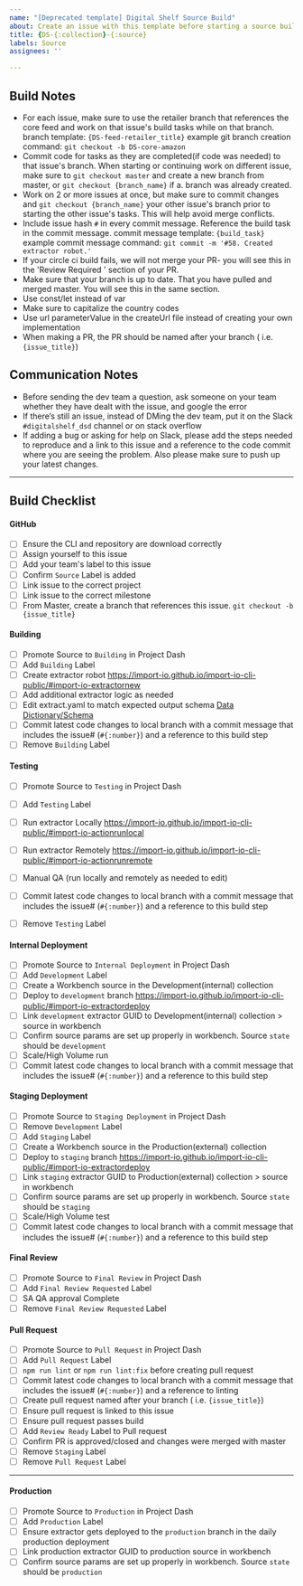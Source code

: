 ```yaml
---
name: "[Deprecated template] Digital Shelf Source Build"
about: Create an issue with this template before starting a source build.
title: {DS-{:collection}-{:source}
labels: Source
assignees: ''

---
```


## Build Notes
- For each issue, make sure to use the retailer branch that references the core feed  and work on that issue's build tasks while on that branch.
 branch template: `{DS-feed-retailer_title}`
 example git branch creation command: `git checkout -b DS-core-amazon`
- Commit code for tasks as they are completed(if code was needed) to that issue's branch. When starting or continuing work on different issue, make sure to `git checkout master` and create a new branch from master, or `git checkout {branch_name}` if a. branch was already created. 
- Work on 2 or more issues at once, but make sure to commit changes and `git checkout {branch_name}` your other issue's branch prior to starting the other issue's tasks. This will help avoid merge conflicts.
- Include issue hash `#` in every commit message. Reference the build task in the commit message.
commit message template: `{build_task}`
example commit message command:
`git commit -m '#58. Created extractor robot.'`
- If your circle ci build fails, we will not merge your PR- you will see this in the 'Review Required ' section of your PR.
- Make sure that your branch is up to date. That you have pulled and merged master. You will see this in the same section.
- Use const/let instead of var
- Make sure to capitalize the country codes
- Use url parameterValue in the createUrl file instead of creating your own implementation
- When making a PR, the PR should be named after your branch ( i.e. `{issue_title}`)


## Communication Notes
- Before sending the dev team a question, ask someone on your team whether they have dealt with the issue, and google the error
- If there’s still an issue, instead of DMing the dev team, put it on the Slack `#digitalshelf_dsd` channel or on stack overflow
- If adding a bug or asking for help on Slack, please add the steps needed to reproduce and a link to this issue and a reference to the code commit where you are seeing the problem. Also please make sure to push up your latest changes.

------

## Build Checklist
#### GitHub
- [ ] Ensure the CLI and repository are download correctly
- [ ] Assign yourself to this issue
- [ ] Add your team's label to this issue
- [ ] Confirm `Source` Label is added
- [ ] Link issue to the correct project
- [ ] Link issue to the correct milestone
- [ ] From Master, create a branch that references this issue.
`git checkout -b {issue_title}`

#### Building
- [ ] Promote Source to `Building` in Project Dash
- [ ] Add `Building` Label
- [ ] Create extractor robot
https://import-io.github.io/import-io-cli-public/#import-io-extractornew
- [ ] Add additional extractor logic as needed
- [ ] Edit extract.yaml to match expected output schema
[Data Dictionary/Schema](https://docs.google.com/spreadsheets/d/1mSz64xLBNeojENyaoPJNnYZenDxToZ45jKvqUZayHRc/edit#gid=0)
- [ ] Commit latest code changes to local branch with a commit message that includes the issue# (`#{:number}`) and a reference to this build step
- [ ] Remove `Building` Label

#### Testing
- [ ] Promote Source to `Testing` in Project Dash
- [ ] Add `Testing` Label
- [ ] Run extractor Locally
https://import-io.github.io/import-io-cli-public/#import-io-actionrunlocal
- [ ] Run extractor Remotely
https://import-io.github.io/import-io-cli-public/#import-io-actionrunremote
- [ ] Manual QA (run locally and remotely as needed to edit)
- [ ] Commit latest code changes to local branch with a commit message that includes the issue# (`#{:number}`) and a reference to this build step
- [ ] Remove `Testing` Label


#### Internal Deployment
- [ ] Promote Source to `Internal Deployment` in Project Dash
- [ ] Add `Development` Label
- [ ] Create a Workbench source in the Development(internal) collection
- [ ] Deploy to `development` branch
https://import-io.github.io/import-io-cli-public/#import-io-extractordeploy
- [ ] Link `development` extractor GUID to Development(internal) collection > source in workbench
- [ ] Confirm source params are set up properly in workbench. Source `state` should be `development`
- [ ] Scale/High Volume run
- [ ] Commit latest code changes to local branch with a commit message that includes the issue# (`#{:number}`) and a reference to this build step

#### Staging Deployment
- [ ] Promote Source to `Staging Deployment` in Project Dash
- [ ] Remove `Development` Label
- [ ] Add `Staging` Label
- [ ] Create a Workbench source in the Production(external) collection
- [ ] Deploy to `staging` branch
https://import-io.github.io/import-io-cli-public/#import-io-extractordeploy
- [ ] Link `staging` extractor GUID to Production(external) collection > source in workbench
- [ ] Confirm source params are set up properly in workbench. Source `state` should be `staging`
- [ ] Scale/High Volume test
- [ ] Commit latest code changes to local branch with a commit message that includes the issue# (`#{:number}`) and a reference to this build step

#### Final Review
- [ ] Promote Source to `Final Review` in Project Dash
- [ ] Add `Final Review Requested` Label
- [ ] SA QA approval Complete
- [ ] Remove `Final Review Requested` Label

#### Pull Request
- [ ] Promote Source to `Pull Request` in Project Dash
- [ ] Add `Pull Request` Label
- [ ] `npm run lint` or `npm run lint:fix` before creating pull request
- [ ] Commit latest code changes to local branch with a commit message that includes the issue# (`#{:number}`) and a reference to linting
- [ ] Create pull request named after your branch ( i.e. `{issue_title}`)
- [ ] Ensure pull request is linked to this issue
- [ ] Ensure pull request passes build
- [ ] Add `Review Ready` Label to Pull request
- [ ] Confirm PR is approved/closed and changes were merged with master
- [ ] Remove `Staging` Label
- [ ] Remove `Pull Request` Label

------

#### Production
- [ ] Promote Source to `Production` in Project Dash
- [ ] Add `Production` Label
- [ ] Ensure extractor gets deployed to the `production` branch in the daily production deployment
- [ ] Link production extractor GUID to production source in workbench
- [ ] Confirm source params are set up properly in workbench. Source `state` should be `production`
